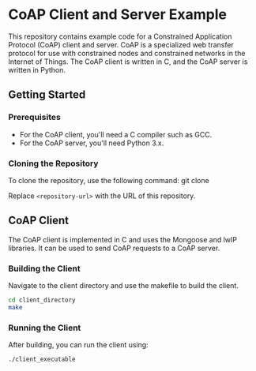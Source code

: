# CoAP Client and Server Example

This repository contains example code for a Constrained Application Protocol (CoAP) client and server. CoAP is a specialized web transfer protocol for use with constrained nodes and constrained networks in the Internet of Things. The CoAP client is written in C, and the CoAP server is written in Python.

## Getting Started

### Prerequisites

- For the CoAP client, you'll need a C compiler such as GCC.
- For the CoAP server, you'll need Python 3.x.

### Cloning the Repository

To clone the repository, use the following command:
git clone <repository-url>
  
Replace `<repository-url>` with the URL of this repository.

## CoAP Client

The CoAP client is implemented in C and uses the Mongoose and lwIP libraries. It can be used to send CoAP requests to a CoAP server.

### Building the Client

Navigate to the client directory and use the makefile to build the client.

```sh
cd client_directory
make
```
### Running the Client

After building, you can run the client using:

```sh
./client_executable

